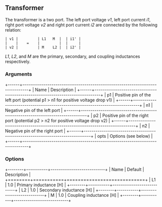 
## Transformer

The transformer is a two port. The left port voltage *v1*, left port
current *i1*, right port voltage *v2* and right port current *i2* are
connected by the following relation:

    | v1 |         | L1   M  |  | i1' |
    |    |    =    |         |  |     |
    | v2 |         | M    L2 |  | i2' |

*L1*, *L2*, and *M* are the primary, secondary, and coupling inductances
respectively.

### Arguments

+------+---------------------------------------------------------------------------------+
| Name | Description                                                                     |
+------+---------------------------------------------------------------------------------+
| p1   | Positive pin of the left port (potential p1 > n1 for positive voltage drop v1)  |
+------+---------------------------------------------------------------------------------+
| n1   | Negative pin of the left port                                                   |
+------+---------------------------------------------------------------------------------+
| p2   | Positive pin of the right port (potential p2 > n2 for positive voltage drop v2) |
+------+---------------------------------------------------------------------------------+
| n2   | Negative pin of the right port                                                  |
+------+---------------------------------------------------------------------------------+
| opts | Options (see below)                                                             |
+------+---------------------------------------------------------------------------------+

### Options

+--------+-----------+----------------------------+
| Name   | Default   | Description                |
+========+===========+============================+
| L1     | 1.0       | Primary inductance [H]     |
+--------+-----------+----------------------------+
| L2     | 1.0       | Secondary inductance [H]   |
+--------+-----------+----------------------------+
| M      | 1.0       | Coupling inductance [H]    |
+--------+-----------+----------------------------+



